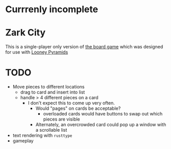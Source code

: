 # Currrenly incomplete

# Zark City

This is a single-player only version of [the board game](http://www.looneylabs.com/rules/zark-city) which was designed for use with [Looney Pyramids](http://www.looneylabs.com/looney-pyramids)

# TODO
* Move pieces to different locations
  * drag to card and insert into list
  * handle > 4 different pieces on a card
    * I don't expect this to come up very often.
      * Would "pages" on cards be acceptable?
        * overloaded cards would have buttons to swap out which pieces are visible
      * Alternately, an overcrowded card could pop up a window with a scrollable list
* text rendering with `rusttype`
* gameplay
